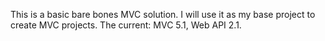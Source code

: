 This is a basic bare bones MVC solution. I will use it as my base project to create MVC projects. The current: MVC 5.1, Web API 2.1.
